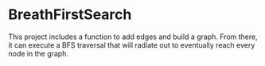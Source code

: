 # BreathFirstSearch
This project includes a function to add edges and build a graph. From there, it can execute a BFS traversal that will radiate out to eventually reach every node in the graph.
